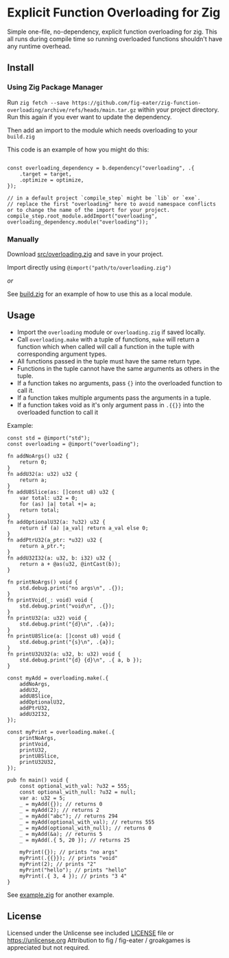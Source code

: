 # Explicit Function Overloading for Zig

Simple one-file, no-dependency, explicit function overloading for zig.
This all runs during compile time so running overloaded functions shouldn't have
any runtime overhead.

## Install

### Using Zig Package Manager

Run `zig fetch --save https://github.com/fig-eater/zig-function-overloading/archive/refs/heads/main.tar.gz`
within your project directory. Run this again if you ever want to update the dependency.

Then add an import to the module which needs overloading to your `build.zig`

This code is an example of how you might do this:

```zig

const overloading_dependency = b.dependency("overloading", .{
    .target = target,
    .optimize = optimize,
});

// in a default project `compile_step` might be `lib` or `exe`.
// replace the first "overloading" here to avoid namespace conflicts or to change the name of the import for your project.
compile_step.root_module.addImport("overloading", overloading_dependency.module("overloading"));

```

### Manually

Download [src/overloading.zig](./src/overloading.zig) and save in your project.

Import directly using `@import("path/to/overloading.zig")`

*or*

See [build.zig](./build.zig) for an example of how to use this as a local
module.

## Usage

- Import the `overloading` module or `overloading.zig` if saved locally.
- Call `overloading.make` with a tuple of functions, `make` will return a function which when
called will call a function in the tuple with corresponding argument types.
- All functions passed in the tuple must have the same return type.
- Functions in the tuple cannot have the same arguments as others in the tuple.
- If a function takes no arguments, pass `{}` into the overloaded function to call it.
- If a function takes multiple arguments pass the arguments in a tuple.
- If a function takes void as it's only argument pass in `.{{}}` into the overloaded function to call it

Example:
```zig
const std = @import("std");
const overloading = @import("overloading");

fn addNoArgs() u32 {
    return 0;
}
fn addU32(a: u32) u32 {
    return a;
}
fn addU8Slice(as: []const u8) u32 {
    var total: u32 = 0;
    for (as) |a| total +|= a;
    return total;
}
fn addOptionalU32(a: ?u32) u32 {
    return if (a) |a_val| return a_val else 0;
}
fn addPtrU32(a_ptr: *u32) u32 {
    return a_ptr.*;
}
fn addU32I32(a: u32, b: i32) u32 {
    return a + @as(u32, @intCast(b));
}

fn printNoArgs() void {
    std.debug.print("no args\n", .{});
}
fn printVoid(_: void) void {
    std.debug.print("void\n", .{});
}
fn printU32(a: u32) void {
    std.debug.print("{d}\n", .{a});
}
fn printU8Slice(a: []const u8) void {
    std.debug.print("{s}\n", .{a});
}
fn printU32U32(a: u32, b: u32) void {
    std.debug.print("{d} {d}\n", .{ a, b });
}

const myAdd = overloading.make(.{
    addNoArgs,
    addU32,
    addU8Slice,
    addOptionalU32,
    addPtrU32,
    addU32I32,
});

const myPrint = overloading.make(.{
    printNoArgs,
    printVoid,
    printU32,
    printU8Slice,
    printU32U32,
});

pub fn main() void {
    const optional_with_val: ?u32 = 555;
    const optional_with_null: ?u32 = null;
    var a: u32 = 5;
    _ = myAdd({}); // returns 0
    _ = myAdd(2); // returns 2
    _ = myAdd("abc"); // returns 294
    _ = myAdd(optional_with_val); // returns 555
    _ = myAdd(optional_with_null); // returns 0
    _ = myAdd(&a); // returns 5
    _ = myAdd(.{ 5, 20 }); // returns 25

    myPrint({}); // prints "no args"
    myPrint(.{{}}); // prints "void"
    myPrint(2); // prints "2"
    myPrint("hello"); // prints "hello"
    myPrint(.{ 3, 4 }); // prints "3 4"
}
```
See [example.zig](src/example.zig) for another example.

## License

Licensed under the Unlicense see included [LICENSE](./LICENSE) file or
https://unlicense.org
Attribution to fig / fig-eater / groakgames is appreciated but not required.
